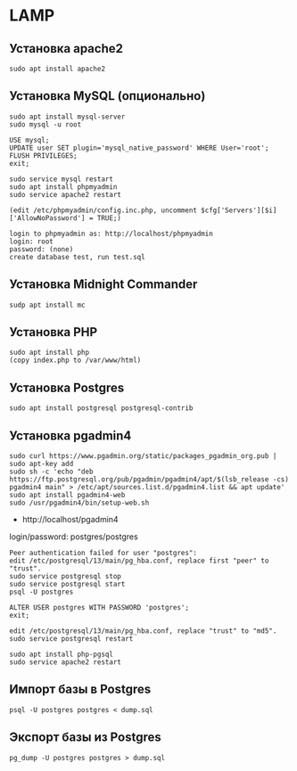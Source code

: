 # LAMP

## Установка apache2

```
sudo apt install apache2
```

## Установка MySQL (опционально)
```
sudo apt install mysql-server
sudo mysql -u root

USE mysql;
UPDATE user SET plugin='mysql_native_password' WHERE User='root';
FLUSH PRIVILEGES;
exit;

sudo service mysql restart
sudo apt install phpmyadmin
sudo service apache2 restart

(edit /etc/phpmyadmin/config.inc.php, uncomment $cfg['Servers'][$i]['AllowNoPassword'] = TRUE;)

login to phpmyadmin as: http://localhost/phpmyadmin
login: root
password: (none)
create database test, run test.sql
```

## Установка Midnight Commander
```
sudp apt install mc
```

## Установка PHP

```
sudo apt install php
(copy index.php to /var/www/html)
```

## Установка Postgres
```
sudo apt install postgresql postgresql-contrib
```

## Установка pgadmin4

```
sudo curl https://www.pgadmin.org/static/packages_pgadmin_org.pub | sudo apt-key add
sudo sh -c 'echo "deb https://ftp.postgresql.org/pub/pgadmin/pgadmin4/apt/$(lsb_release -cs) pgadmin4 main" > /etc/apt/sources.list.d/pgadmin4.list && apt update'
sudo apt install pgadmin4-web
sudo /usr/pgadmin4/bin/setup-web.sh
```

* http://localhost/pgadmin4

login/password: postgres/postgres 

```
Peer authentication failed for user "postgres":
edit /etc/postgresql/13/main/pg_hba.conf, replace first "peer" to "trust".
sudo service postgresql stop
sudo service postgresql start
psql -U postgres

ALTER USER postgres WITH PASSWORD 'postgres';
exit;

edit /etc/postgresql/13/main/pg_hba.conf, replace "trust" to "md5".
sudo service postgresql restart

sudo apt install php-pgsql
sudo service apache2 restart
```

## Импорт базы в Postgres
```
psql -U postgres postgres < dump.sql
```

## Экспорт базы из Postgres
```
pg_dump -U postgres postgres > dump.sql
```


